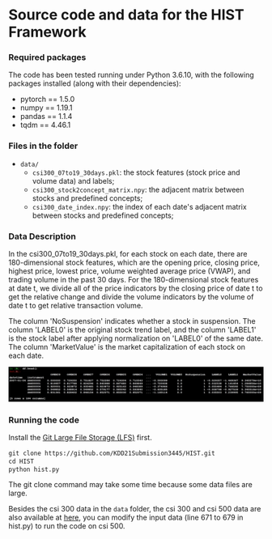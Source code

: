 # Source code and data for the HIST Framework

### Required packages
The code has been tested running under Python 3.6.10, with the following packages installed (along with their dependencies):
- pytorch == 1.5.0
- numpy == 1.19.1
- pandas == 1.1.4
- tqdm == 4.46.1

### Files in the folder
- `data/`
  - `csi300_07to19_30days.pkl`: the stock features (stock price and volume data) and labels;
  - `csi300_stock2concept_matrix.npy`: the adjacent matrix between stocks and predefined concepts;
  - `csi300_date_index.npy`: the index of each date's adjacent matrix between stocks and predefined concepts;

### Data Description
In the csi300_07to19_30days.pkl, for each stock on each date, there are 180-dimensional stock features, which are the opening price, closing price, highest price, lowest price, volume weighted average price (VWAP), and trading volume in the past 30 days. For the 180-dimensional stock features at date t, we divide all of the price indicators by the closing price of date t to get the relative change and divide the volume indicators by the volume of date t to get relative transaction volume.

The column 'NoSuspension' indicates whether a stock in suspension. The column 'LABEL0' is the original stock trend label, and the column 'LABEL1' is the stock label after applying normalization on 'LABEL0' of the same date. The column 'MarketValue' is the market capitalization of each stock on each date.

![](https://github.com/KDD21Submission3445/HIST/blob/master/data_example.jpg)

### Running the code
Install the [Git Large File Storage (LFS)](https://git-lfs.github.com/) first.
```
git clone https://github.com/KDD21Submission3445/HIST.git
cd HIST
python hist.py
```
The git clone command may take some time because some data files are large.

Besides the csi 300 data in the `data` folder, the csi 300 and csi 500 data are also available at [here](https://drive.google.com/file/d/1DLigCu0cW5FJGCX6McdaEhd3zLubq4z0/view?usp=sharing), you can modify the input data (line 671 to 679 in hist.py) to run the code on csi 500.
